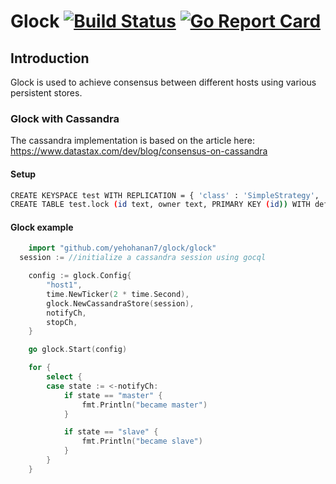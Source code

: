 # Glock [![Build Status](https://travis-ci.org/yehohanan7/glock.svg)](https://travis-ci.org/yehohanan7/glock?branch=master) [![Go Report Card](https://goreportcard.com/badge/github.com/yehohanan7/glock)](https://goreportcard.com/report/github.com/yehohanan7/glock)


## Introduction
Glock is used to achieve consensus between different hosts using various persistent stores.


### Glock with Cassandra
The cassandra implementation is based on the article here: https://www.datastax.com/dev/blog/consensus-on-cassandra
#### Setup
```bash
CREATE KEYSPACE test WITH REPLICATION = { 'class' : 'SimpleStrategy', 'replication_factor': 1};
CREATE TABLE test.lock (id text, owner text, PRIMARY KEY (id)) WITH default_time_to_live = 5;
```
#### Glock example
```go
	import "github.com/yehohanan7/glock/glock"
  session := //initialize a cassandra session using gocql

	config := glock.Config{
		"host1",
		time.NewTicker(2 * time.Second),
		glock.NewCassandraStore(session),
		notifyCh,
		stopCh,
	}

	go glock.Start(config)

	for {
		select {
		case state := <-notifyCh:
			if state == "master" {
				fmt.Println("became master")
			}

			if state == "slave" {
				fmt.Println("became slave")
			}
		}
	}
```

